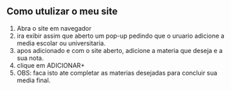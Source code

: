 ## Como utulizar o meu site

1. Abra o site em navegador
2. ira exibir assim que aberto um pop-up pedindo que o uruario adicione a media escolar ou universitaria.
3. apos adicionado e com o site aberto, adicione a materia que deseja e a sua nota.
4. clique em ADICIONAR+ 
5. OBS: faca isto ate completar as materias desejadas para concluir sua media final.